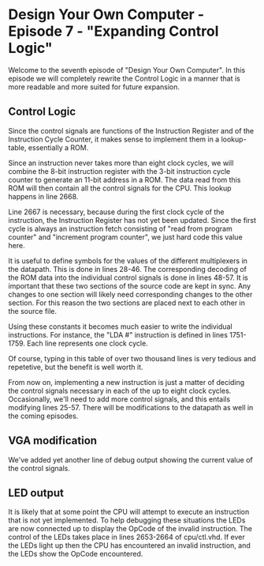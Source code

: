 # Design Your Own Computer - Episode 7 - "Expanding Control Logic"

Welcome to the seventh episode of "Design Your Own Computer". In this episode
we will completely rewrite the Control Logic in a manner that is more readable
and more suited for future expansion.

## Control Logic
Since the control signals are functions of the Instruction Register and of the
Instruction Cycle Counter, it makes sense to implement them in a lookup-table,
essentially a ROM.

Since an instruction never takes more than eight clock cycles, we will combine
the 8-bit instruction register with the 3-bit instruction cycle counter to
generate an 11-bit address in a ROM. The data read from this ROM will then
contain all the control signals for the CPU.  This lookup happens in line 2668.

Line 2667 is necessary, because during the first clock cycle of the
instruction, the Instruction Register has not yet been updated.  Since the
first cycle is always an instruction fetch consisting of "read from program
counter" and "increment program counter", we just hard code this value here.

It is useful to define symbols for the values of the different multiplexers in
the datapath. This is done in lines 28-46. The corresponding decoding of the
ROM data into the individual control signals is done in lines 48-57. It is
important that these two sections of the source code are kept in sync. Any
changes to one section will likely need corresponding changes to the other
section. For this reason the two sections are placed next to each other in the
source file.

Using these constants it becomes much easier to write the individual
instructions.  For instance, the "LDA #" instruction is defined in lines
1751-1759. Each line represents one clock cycle.

Of course, typing in this table of over two thousand lines is very tedious
and repetetive, but the benefit is well worth it.

From now on, implementing a new instruction is just a matter of deciding the
control signals necessary in each of the up to eight clock cycles.
Occasionally, we'll need to add more control signals, and this entails
modifying lines 25-57. There will be modifications to the datapath as well
in the coming episodes.

## VGA modification
We've added yet another line of debug output showing the current value of the 
control signals.

## LED output
It is likely that at some point the CPU will attempt to execute an instruction
that is not yet implemented. To help debugging these situations the LEDs are
now connected up to display the OpCode of the invalid instruction.
The control of the LEDs takes place in lines 2653-2664 of cpu/ctl.vhd.
If ever the LEDs light up then the CPU has encountered an invalid instruction, and
the LEDs show the OpCode encountered.


